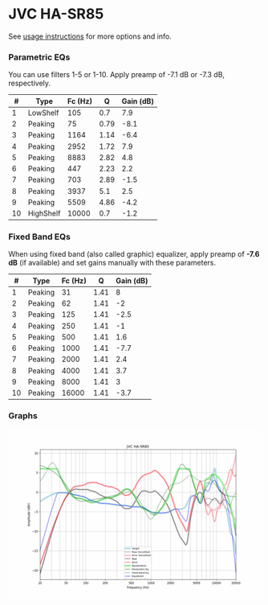 # JVC HA-SR85
See [usage instructions](https://github.com/jaakkopasanen/AutoEq#usage) for more options and info.

### Parametric EQs
You can use filters 1-5 or 1-10. Apply preamp of -7.1 dB or -7.3 dB, respectively.

|   # | Type      |   Fc (Hz) |    Q |   Gain (dB) |
|-----|-----------|-----------|------|-------------|
|   1 | LowShelf  |       105 | 0.7  |         7.9 |
|   2 | Peaking   |        75 | 0.79 |        -8.1 |
|   3 | Peaking   |      1164 | 1.14 |        -6.4 |
|   4 | Peaking   |      2952 | 1.72 |         7.9 |
|   5 | Peaking   |      8883 | 2.82 |         4.8 |
|   6 | Peaking   |       447 | 2.23 |         2.2 |
|   7 | Peaking   |       703 | 2.89 |        -1.5 |
|   8 | Peaking   |      3937 | 5.1  |         2.5 |
|   9 | Peaking   |      5509 | 4.86 |        -4.2 |
|  10 | HighShelf |     10000 | 0.7  |        -1.2 |

### Fixed Band EQs
When using fixed band (also called graphic) equalizer, apply preamp of **-7.6 dB** (if available) and set gains manually with these parameters.

|   # | Type    |   Fc (Hz) |    Q |   Gain (dB) |
|-----|---------|-----------|------|-------------|
|   1 | Peaking |        31 | 1.41 |         8   |
|   2 | Peaking |        62 | 1.41 |        -2   |
|   3 | Peaking |       125 | 1.41 |        -2.5 |
|   4 | Peaking |       250 | 1.41 |        -1   |
|   5 | Peaking |       500 | 1.41 |         1.6 |
|   6 | Peaking |      1000 | 1.41 |        -7.7 |
|   7 | Peaking |      2000 | 1.41 |         2.4 |
|   8 | Peaking |      4000 | 1.41 |         3.7 |
|   9 | Peaking |      8000 | 1.41 |         3   |
|  10 | Peaking |     16000 | 1.41 |        -3.7 |

### Graphs
![](./JVC%20HA-SR85.png)
